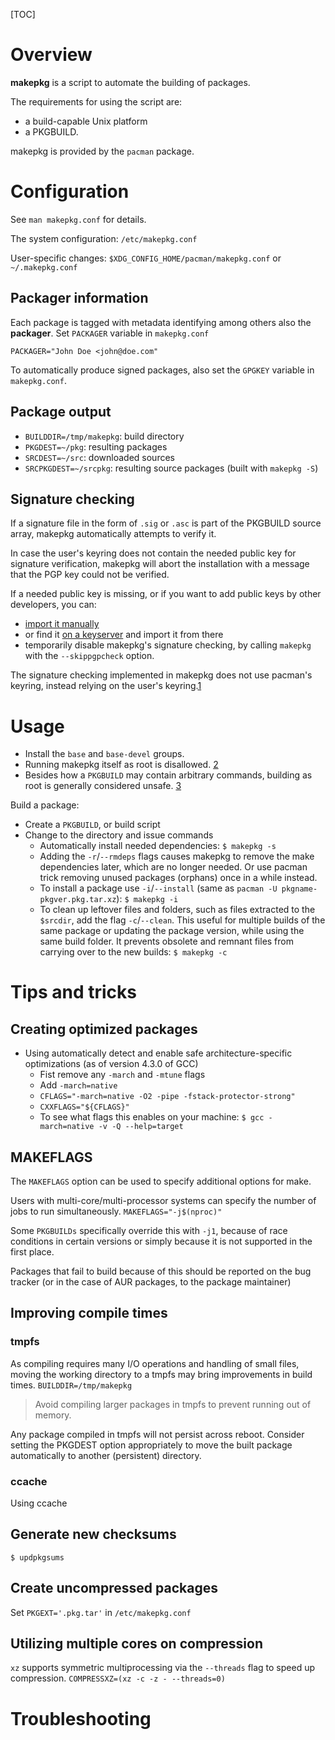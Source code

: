 [TOC]

# Overview
**makepkg** is a script to automate the building of packages.

The requirements for using the script are:
- a build-capable Unix platform
- a PKGBUILD.

makepkg is provided by the `pacman` package.

# Configuration
See `man makepkg.conf` for details.

The system configuration: `/etc/makepkg.conf`

User-specific changes: `$XDG_CONFIG_HOME/pacman/makepkg.conf` or `~/.makepkg.conf`

## Packager information
Each package is tagged with metadata identifying among others also the **packager**. Set `PACKAGER` variable in `makepkg.conf`

	PACKAGER="John Doe <john@doe.com"

To automatically produce signed packages, also set the `GPGKEY` variable in `makepkg.conf`.

## Package output
- `BUILDDIR=/tmp/makepkg`: build directory
- `PKGDEST=~/pkg`: resulting packages
- `SRCDEST=~/src`: downloaded sources
- `SRCPKGDEST=~/srcpkg`: resulting source packages (built with `makepkg -S`)

## Signature checking
If a signature file in the form of `.sig` or `.asc` is part of the PKGBUILD source array, makepkg automatically attempts to verify it.

In case the user's keyring does not contain the needed public key for signature verification, makepkg will abort the installation with a message that the PGP key could not be verified.

If a needed public key is missing, or if you want to add public keys by other developers, you can:
- [import it manually](https://wiki.archlinux.org/index.php/GnuPG#Import_a_key)
- or find it [on a keyserver](https://wiki.archlinux.org/index.php/GnuPG#Use_a_keyserver) and import it from there
- temporarily disable makepkg's signature checking, by calling `makepkg` with the `--skippgpcheck` option.

The signature checking implemented in makepkg does not use pacman's keyring, instead relying on the user's keyring.[1](http://allanmcrae.com/2015/01/two-pgp-keyrings-for-package-management-in-arch-linux/)

# Usage
- Install the `base` and `base-devel` groups.
- Running makepkg itself as root is disallowed. [2](https://projects.archlinux.org/pacman.git/tree/NEWS)
- Besides how a `PKGBUILD` may contain arbitrary commands, building as root is generally considered unsafe. [3](https://bbs.archlinux.org/viewtopic.php?id=67561)

Build a package:
- Create a `PKGBUILD`, or build script
- Change to the directory and issue commands
	+ Automatically install needed dependencies: `$ makepkg -s`
	+ Adding the `-r`/`--rmdeps` flags causes makepkg to remove the make dependencies later, which are no longer needed. Or use pacman trick removing unused packages (orphans) once in a while instead.
	+ To install a package use `-i`/`--install` (same as `pacman -U pkgname-pkgver.pkg.tar.xz`): `$ makepkg -i`
	+ To clean up leftover files and folders, such as files extracted to the `$srcdir`, add the flag `-c`/`--clean`. This useful for multiple builds of the same package or updating the package version, while using the same build folder. It prevents obsolete and remnant files from carrying over to the new builds: `$ makepkg -c`

# Tips and tricks
## Creating optimized packages
- Using automatically detect and enable safe architecture-specific optimizations (as of version 4.3.0 of GCC)
	+ Fist remove any `-march` and `-mtune` flags
	+ Add `-march=native`
	+ `CFLAGS="-march=native -O2 -pipe -fstack-protector-strong"`
	+ `CXXFLAGS="${CFLAGS}"`
	+ To see what flags this enables on your machine: `$ gcc -march=native -v -Q --help=target`

## MAKEFLAGS
The `MAKEFLAGS` option can be used to specify additional options for make.

Users with multi-core/multi-processor systems can specify the number of jobs to run simultaneously. `MAKEFLAGS="-j$(nproc)"`

Some `PKGBUILDs` specifically override this with `-j1`, because of race conditions in certain versions or simply because it is not supported in the first place.

Packages that fail to build because of this should be reported on the bug tracker (or in the case of AUR packages, to the package maintainer)

## Improving compile times
### tmpfs
As compiling requires many I/O operations and handling of small files, moving the working directory to a tmpfs may bring improvements in build times. `BUILDDIR=/tmp/makepkg`

>Avoid compiling larger packages in tmpfs to prevent running out of memory.

Any package compiled in tmpfs will not persist across reboot. Consider setting the PKGDEST option appropriately to move the built package automatically to another (persistent) directory.

### ccache
Using ccache

## Generate new checksums
`$ updpkgsums`

## Create uncompressed packages
Set `PKGEXT='.pkg.tar'` in `/etc/makepkg.conf`

## Utilizing multiple cores on compression
`xz` supports symmetric multiprocessing via the `--threads` flag to speed up compression. `COMPRESSXZ=(xz -c -z - --threads=0)`

# Troubleshooting
